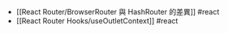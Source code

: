 - [[React Router/BrowserRouter 與 HashRouter 的差異]] #react
- [[React Router Hooks/useOutletContext]] #react